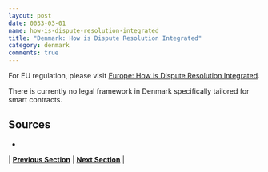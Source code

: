 ```yaml
---
layout: post
date: 0033-03-01
name: how-is-dispute-resolution-integrated
title: "Denmark: How is Dispute Resolution Integrated"
category: denmark
comments: true
---
```


For EU regulation, please visit [Europe: How is Dispute Resolution Integrated](https://neo-project.github.io/global-blockchain-compliance-hub//europe/europe-dispute-resolution.html).

There is currently no legal framework in Denmark specifically tailored for smart contracts.


Sources 
-- 
- 


| **[Previous Section](https://neo-project.github.io/global-blockchain-compliance-hub//denmark/denmark-smart-contracts.html)** | **[Next Section]( https://neo-project.github.io/global-blockchain-compliance-hub//denmark/denmark-nullify-smart-contracts.html)** |
